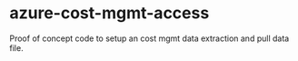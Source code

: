 # azure-cost-mgmt-access
Proof of concept code to setup an cost mgmt data extraction and pull data file.
